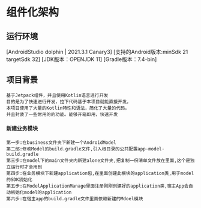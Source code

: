 # 组件化架构

## 运行环境

[AndroidStudio dolphin | 2021.3.1 Canary3]
[支持的Android版本:minSdk 21 targetSdk 32]
[JDK版本：OPENJDK 11]
[Gradle版本：7.4-bin]

## 项目背景

    基于Jetpack组件，并且使用Kotlin语言进行开发  
    目的是为了快速进行开发，拉下代码基于本项目就能直接开发。  
    本项目使用了大量的Kotlin特性和语法，简化了大量的代码。
    并且封装了一些常用的的功能。能够开箱即用，快速开发

#### 新建业务模块

    第一步:在business文件夹下新建一个AndroidModel
    第二部:修改Model的build.gradle文件,引入根目录的公共配置app-model-build.gradle
    第三步:在model下的main文件夹内新建alone文件夹,把复制一份清单文件放在里面,这个是独立运行时才会用到
    第四步:在业务模块下新建application包,在里面创建此模块的application类,用于model的SDK初始化
    第五步:在ModelApplicationManage里面注册刚刚创建好的application类,宿主App会自动初始化model的application
    第六步:在宿主app的build.gradle文件里面依赖新建的Mdoel模块
